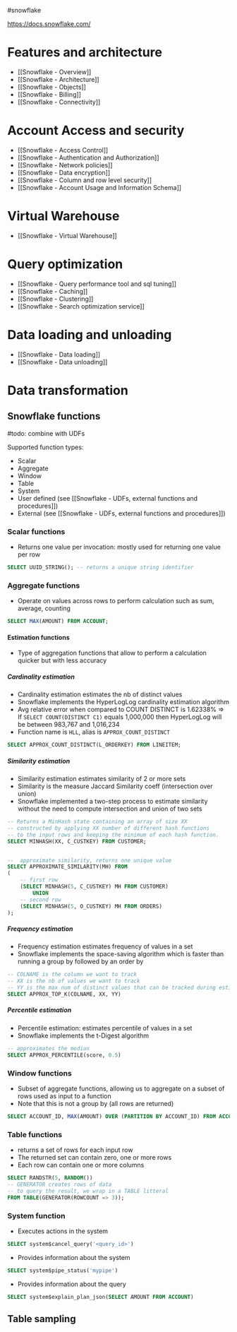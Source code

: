 #snowflake

https://docs.snowflake.com/

# Features and architecture

- [[Snowflake - Overview]]
- [[Snowflake - Architecture]]
- [[Snowflake - Objects]]
- [[Snowflake - Billing]]
- [[Snowflake - Connectivity]]

# Account Access and security

- [[Snowflake - Access Control]]
- [[Snowflake - Authentication and Authorization]]
- [[Snowflake - Network policies]]
- [[Snowflake - Data encryption]]
- [[Snowflake - Column and row level security]]
- [[Snowflake - Account Usage and Information Schema]]

# Virtual Warehouse

- [[Snowflake - Virtual Warehouse]]

# Query optimization

- [[Snowflake - Query performance tool and sql tuning]]
- [[Snowflake - Caching]]
- [[Snowflake - Clustering]]
- [[Snowflake - Search optimization service]]

# Data loading and unloading

- [[Snowflake - Data loading]]
- [[Snowflake - Data unloading]]

# Data transformation

## Snowflake functions

#todo: combine with UDFs

Supported function types:
- Scalar
- Aggregate
- Window
- Table 
- System
- User defined (see [[Snowflake - UDFs, external functions and procedures]])
- External (see [[Snowflake - UDFs, external functions and procedures]])

### Scalar functions

- Returns one value per invocation: mostly used for returning one value per row
```sql
SELECT UUID_STRING(); -- returns a unique string identifier
```
### Aggregate functions


- Operate on values across rows to perform calculation such as sum, average, counting
```sql
SELECT MAX(AMOUNT) FROM ACCOUNT;
```
#### Estimation functions
- Type of aggregation functions that allow to perform a calculation quicker but with less accuracy

##### Cardinality estimation

- Cardinality estimation estimates the nb of distinct values
- Snowflake implements the HyperLogLog cardinality estimation algorithm
- Avg relative error when compared to COUNT DISTINCT is 1.62338% => If `SELECT COUNT(DISTINCT C1)` equals 1,000,000 then HyperLogLog will be between 983,767 and 1,016,234
- Function name is `HLL`, alias is `APPROX_COUNT_DISTINCT`
```sql
SELECT APPROX_COUNT_DISTINCT(L_ORDERKEY) FROM LINEITEM;
```


##### Similarity  estimation
- Similarity estimation estimates similarity of 2 or more sets
- Similarity is  the measure Jaccard Similarity coeff  (intersection over union)
- Snowflake implemented a two-step process to estimate similarity without the need to compute intersection and union of two sets
```sql
-- Returns a MinHash state containing an array of size XX
-- constructed by applying XX number of different hash functions 
-- to the input rows and keeping the minimum of each hash function.
SELECT MINHASH(XX, C_CUSTKEY) FROM CUSTOMER;


--  approximate similarity, returns one unique value
SELECT APPROXIMATE_SIMILARITY(MH) FROM
(
	-- first row
	(SELECT MINHASH(5, C_CUSTKEY) MH FROM CUSTOMER) 
		UNION
	-- second row
	(SELECT MINHASH(5, O_CUSTKEY) MH FROM ORDERS)
);

```
 ##### Frequency estimation
- Frequency estimation estimates frequency of values in a set
- Snowflake implements the space-saving algorithm which is faster than running a group by followed by an order by

```sql
-- COLNAME is the column we want to track
-- XX is the nb of values we want to track
-- YY is the max num of distinct values that can be tracked during estimation process
SELECT APPROX_TOP_K(COLNAME, XX, YY)
```

##### Percentile estimation

- Percentile estimation: estimates percentile of values in a set
- Snowflake implements the t-Digest algorithm
```sql
-- approximates the median
SELECT APPROX_PERCENTILE(score, 0.5)
```

### Window functions
- Subset of aggregate functions, allowing us to aggregate on a subset of rows used as input to a function
- Note that this is not a group by (all rows are returned)
```sql
SELECT ACCOUNT_ID, MAX(AMOUNT) OVER (PARTITION BY ACCOUNT_ID) FROM ACCOUNT;
```

### Table functions
- returns a set of rows for each input row
- The returned set can contain zero, one or more rows
- Each row can contain one or more columns

```sql
SELECT RANDSTR(5, RANDOM()) 
-- GENERATOR creates rows of data 
-- to query the result, we wrap in a TABLE litteral
FROM TABLE(GENERATOR(ROWCOUNT => 3));
```

### System function
- Executes actions in the system
```sql
SELECT system$cancel_query('<query_id>')
```
- Provides information about the system
```sql
SELECT system$pipe_status('mypipe')
```

- Provides information about the query
```sql
SELECT system$explain_plan_json(SELECT AMOUNT FROM ACCOUNT)
```

## Table sampling